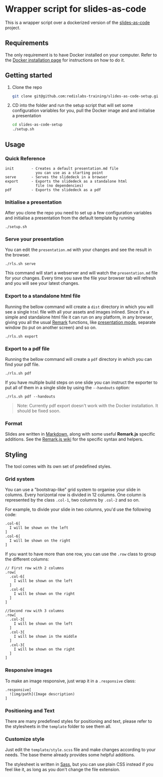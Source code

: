 # Wrapper script for slides-as-code

This is a wrapper script over a dockerized version of the [slides-as-code](https://github.com/redislabs-training/slides-as-code-setup) project.

## Requirements
The only requirement is to have Docker installed on your computer. Refer to the [Docker installation page](https://docs.docker.com/install/) for instructions on how to do it.

## Getting started

1. Clone the repo
    ```bash
    git clone git@github.com:redislabs-training/slides-as-code-setup.git
    ```

2. CD into the folder and run the setup script that will set some configuration variables for you, pull the Docker image and and initialise a presentation
    ```bash
    cd slides-as-code-setup
    ./setup.sh
    ```
 

## Usage
### Quick Reference
```
init        - Creates a default presentation.md file 
              you can use as a starting point
serve       - Serves the slidedeck in a browser
export      - Exports the slidedeck as a standalone html 
              file (no dependencies)
pdf         - Exports the slidedeck as a pdf
```

### Initialise a presentation
After you clone the repo you need to set up a few configuration variables and initialise a presentation from the default template by running

```
./setup.sh
``` 

### Serve your presentation
You can edit the `presentation.md` with your changes and see the result in the browser. 

```
./rls.sh serve
```

This command will start a webserver and will watch the `presentation.md` file for your changes. Every time you save the file your browser tab will refresh and you will see your latest changes.

### Export to a standalone html file

Running the bellow command will create a `dist` directory in which you will see a single `html` file with all your assets and images inlined. Since it's a simple and standalone html file it can run on any platform, in any browser, giving you all the usual [Remark](https://github.com/gnab/remark) functions, like [presentation mode](https://github.com/gnab/remark/wiki/Presentation-mode), separate window (to put on another screen) and so on.

```
./rls.sh export
```

### Export to a pdf file
Running the bellow command will create a `pdf` directory in which you can find your pdf file. 

```
./rls.sh pdf
```

If you have multiple build steps on one slide you can instruct the exporter to put all of them in a single slide by using the `--handouts` option: 
```
./rls.sh pdf --handouts
```

>Note: Currently pdf export doesn't work with the Docker installation. It should be fixed soon.

### Format
Slides are written in [Markdown](https://github.com/adam-p/markdown-here/wiki/Markdown-Cheatsheet), along with some useful **Remark.js** specific additions.
See the [Remark.js wiki](https://github.com/gnab/remark/wiki) for the specific syntax and helpers.


## Styling

The tool comes with its own set of predefined styles.

### Grid system
You can use a "bootstrap-like" grid system to organise your slide in columns. Every horizontal row is divided in 12 columns. One column is represented by the class `.col-1`, two columns by `.col-2` and so on.

For example, to divide your slide in two columns, you'd use the following code:

```
.col-6[
  I will be shown on the left
]
.col-6[
  I will be shown on the right
]
```

If you want to have more than one row, you can use the `.row` class to group the different columns:

```
// First row with 2 columns
.row[
  .col-6[
    I will be shown on the left
  ]
  .col-6[
    I will be shown on the right
  ]
]

//Second row with 3 columns
.row[
  .col-3[
    I will be shown on the left
  ]
  .col-3[
    I will be shown in the middle
  ]  
  .col-3[
    I will be shown on the right
  ]
]
```

### Responsive images
To make an image responsive, just wrap it in a `.responsive` class:

```
.responsive[
  ![img/path](Image description)
]
```


### Positioning and Text
There are many predefined styles for positioning and text, please refer to the stylesheets in the `template` folder to see them all.

### Customize style

Just edit the `template/style.scss` file and make changes according to your needs.
The base theme already provides some helpful additions.

The stylesheet is written in [Sass](http://sass-lang.com), but you can use plain CSS instead if you feel like it, as long as you don't change the file extension.